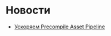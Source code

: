 # Новости
* [Ускоряем Precompile Asset Pipeline](https://github.com/ndbroadbent/turbo-sprockets-rails3)
